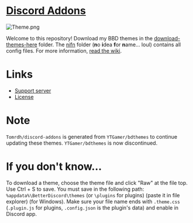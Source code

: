 # [Discord Addons](https://tomrdh.github.io/da-website/main)

![Theme.png](https://cdn.discordapp.com/attachments/696044749228081285/733007180500041820/unknown.png)

Welcome to this repository! Download my BBD themes in the [download-themes-here](https://github.com/Tomrdh/discord-addons/tree/master/download-themes-here) folder. The [nifn](https://github.com/Tomrdh/discord-addons/tree/master/nifn) folder (**n**o **i**dea **f**or **n**ame… loul) contains all config files. For more information, [read the wiki](https://github.com/Tomrdh/discord-addons/wiki).

# Links

- [Support server](https://discord.gg/v7ECsqT)
- [License](https://github.com/Tomrdh/discord-addons/blob/master/LICENSE.md)

# Note

`Tomrdh/discord-addons` is generated from `YTGamer/bdthemes` to continue updating these themes. `YTGamer/bdthemes` is now discontinued.

# If you don't know…

To download a theme, choose the theme file and click "Raw" at the file top. Use Ctrl + S to save. You must save in the following path: `%appdata%\BetterDiscord\themes` (or `\plugins` for plugins) (paste it in file explorer) (for Windows). Make sure your file name ends with `.theme.css` (`.plugin.js` for plugins, `.config.json` is the plugin's data) and enable in Discord app.
